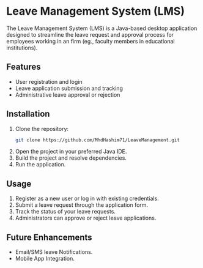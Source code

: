 # Leave Management System (LMS)

The Leave Management System (LMS) is a Java-based desktop application designed to streamline the leave request and approval process for employees working in an firm (eg., faculty members in educational institutions).

## Features

- User registration and login
- Leave application submission and tracking
- Administrative leave approval or rejection

## Installation

1. Clone the repository:
   ```bash
   git clone https://github.com/MhdHashim71/LeaveManagement.git
   ```
2. Open the project in your preferred Java IDE.
3. Build the project and resolve dependencies.
4. Run the application.

## Usage

1. Register as a new user or log in with existing credentials.
2. Submit a leave request through the application form.
3. Track the status of your leave requests.
4. Administrators can approve or reject leave applications.

## Future Enhancements
- Email/SMS leave Notifications.
- Mobile App Integration.

  
